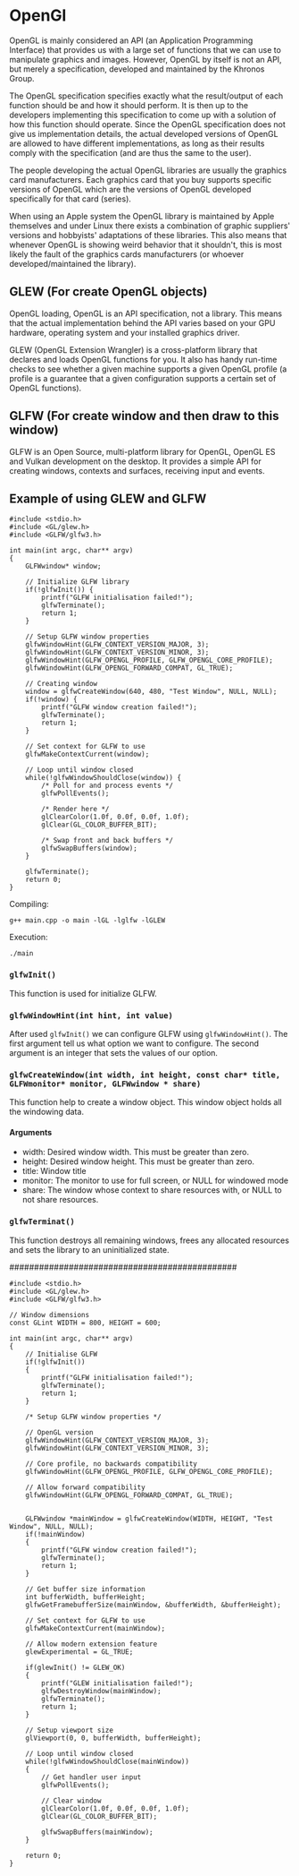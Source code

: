 # OpenGl

OpenGL is mainly considered an API (an Application Programming Interface) that provides us with a large set of functions that we can use to manipulate graphics and images. However, OpenGL by itself is not an API, but merely a specification, developed and maintained by the Khronos Group.

The OpenGL specification specifies exactly what the result/output of each function should be and how it should perform. It is then up to the developers implementing this specification to come up with a solution of how this function should operate. Since the OpenGL specification does not give us implementation details, the actual developed versions of OpenGL are allowed to have different implementations, as long as their results comply with the specification (and are thus the same to the user).

The people developing the actual OpenGL libraries are usually the graphics card manufacturers. Each graphics card that you buy supports specific versions of OpenGL which are the versions of OpenGL developed specifically for that card (series).

When using an Apple system the OpenGL library is maintained by Apple themselves and under Linux there exists a combination of graphic suppliers' versions and hobbyists' adaptations of these libraries. This also means that whenever OpenGL is showing weird behavior that it shouldn't, this is most likely the fault of the graphics cards manufacturers (or whoever developed/maintained the library).

## GLEW (For create OpenGL objects)

OpenGL loading, OpenGL is an API specification, not a library. This means that the actual implementation behind the API varies based on your GPU hardware, operating system and your installed graphics driver.

GLEW (OpenGL Extension Wrangler) is a cross-platform library that declares and loads OpenGL functions for you. It also has handy run-time checks to see whether a given machine supports a given OpenGL profile (a profile is a guarantee that a given configuration supports a certain set of OpenGL functions).

## GLFW (For create window and then draw to this window)

GLFW is an Open Source, multi-platform library for OpenGL, OpenGL ES and Vulkan development on the desktop. It provides a simple API for creating windows, contexts and surfaces, receiving input and events.

## Example of using GLEW and GLFW

```
#include <stdio.h>
#include <GL/glew.h>
#include <GLFW/glfw3.h>

int main(int argc, char** argv)
{
    GLFWwindow* window;

    // Initialize GLFW library
    if(!glfwInit()) {
        printf("GLFW initialisation failed!");
        glfwTerminate();
        return 1;
    }

    // Setup GLFW window properties 
    glfwWindowHint(GLFW_CONTEXT_VERSION_MAJOR, 3);
    glfwWindowHint(GLFW_CONTEXT_VERSION_MINOR, 3);
    glfwWindowHint(GLFW_OPENGL_PROFILE, GLFW_OPENGL_CORE_PROFILE);
    glfwWindowHint(GLFW_OPENGL_FORWARD_COMPAT, GL_TRUE);

    // Creating window
    window = glfwCreateWindow(640, 480, "Test Window", NULL, NULL);
    if(!window) {
        printf("GLFW window creation failed!");
        glfwTerminate();
        return 1;
    }

    // Set context for GLFW to use
    glfwMakeContextCurrent(window);

    // Loop until window closed
    while(!glfwWindowShouldClose(window)) {
        /* Poll for and process events */
        glfwPollEvents();

        /* Render here */
        glClearColor(1.0f, 0.0f, 0.0f, 1.0f);
        glClear(GL_COLOR_BUFFER_BIT);

        /* Swap front and back buffers */
        glfwSwapBuffers(window);
    }

    glfwTerminate();
    return 0;
}
```

Compiling:

```
g++ main.cpp -o main -lGL -lglfw -lGLEW
```

Execution:

```
./main
```

### `glfwInit()`

This function is used for initialize GLFW.

### `glfwWindowHint(int hint, int value)`

After used `glfwInit()` we can configure GLFW using `glfwWindowHint()`. The first argument tell us what option we want to configure. The second argument is an integer that sets the values of our option.

### `glfwCreateWindow(int width, int height, const char* title, GLFWmonitor* monitor, GLFWwindow * share)`

This function help to create a window object. This window object holds all the windowing data. 

#### Arguments

* width: Desired window width. This must be greater than zero.
* height: Desired window height. This must be greater than zero.
* title: Window title
* monitor: The monitor to use for full screen, or NULL for windowed mode
* share: The window whose context to share resources with, or NULL to not share resources.

### `glfwTerminat()` 

This function destroys all remaining windows, frees any allocated resources and sets the library to an uninitialized state.

##############################################
```
#include <stdio.h>
#include <GL/glew.h>
#include <GLFW/glfw3.h>

// Window dimensions
const GLint WIDTH = 800, HEIGHT = 600;

int main(int argc, char** argv)
{
    // Initialise GLFW
    if(!glfwInit())
    {
        printf("GLFW initialisation failed!");
        glfwTerminate();
        return 1;
    }

    /* Setup GLFW window properties */

    // OpenGL version
    glfwWindowHint(GLFW_CONTEXT_VERSION_MAJOR, 3);
    glfwWindowHint(GLFW_CONTEXT_VERSION_MINOR, 3);
    
    // Core profile, no backwards compatibility
    glfwWindowHint(GLFW_OPENGL_PROFILE, GLFW_OPENGL_CORE_PROFILE);
    
    // Allow forward compatibility
    glfwWindowHint(GLFW_OPENGL_FORWARD_COMPAT, GL_TRUE);


    GLFWwindow *mainWindow = glfwCreateWindow(WIDTH, HEIGHT, "Test Window", NULL, NULL);
    if(!mainWindow)
    {
        printf("GLFW window creation failed!");
        glfwTerminate();
        return 1;
    }

    // Get buffer size information
    int bufferWidth, bufferHeight;
    glfwGetFramebufferSize(mainWindow, &bufferWidth, &bufferHeight);

    // Set context for GLFW to use
    glfwMakeContextCurrent(mainWindow);

    // Allow modern extension feature
    glewExperimental = GL_TRUE;

    if(glewInit() != GLEW_OK)
    {
        printf("GLEW initialisation failed!");
        glfwDestroyWindow(mainWindow);
        glfwTerminate();
        return 1;
    }

    // Setup viewport size
    glViewport(0, 0, bufferWidth, bufferHeight);

    // Loop until window closed
    while(!glfwWindowShouldClose(mainWindow))
    {
        // Get handler user input
        glfwPollEvents();

        // Clear window
        glClearColor(1.0f, 0.0f, 0.0f, 1.0f);
        glClear(GL_COLOR_BUFFER_BIT);

        glfwSwapBuffers(mainWindow);
    }

    return 0;
}
```
